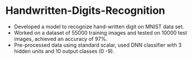 # Handwritten-Digits-Recognition

-	Developed a model to recognize hand-written digit on MNIST data set.
-	Worked on a dataset of 55000 training images and tested on 10000 test images, achieved an accuracy of 97%.
-	Pre-processed data using standard scalar, used DNN classifier with 3 hidden units and 10 output classes (0 -9).
